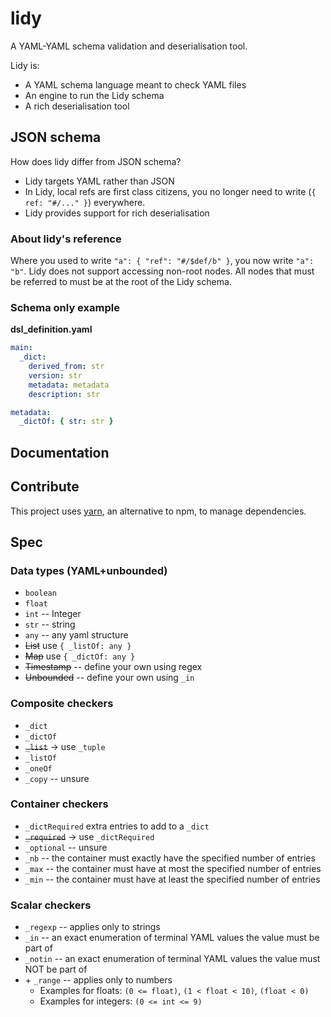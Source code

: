 # lidy

A YAML-YAML schema validation and deserialisation tool.

Lidy is:

- A YAML schema language meant to check YAML files
- An engine to run the Lidy schema
- A rich deserialisation tool

## JSON schema

How does lidy differ from JSON schema?

- Lidy targets YAML rather than JSON
- In Lidy, local refs are first class citizens, you no longer need to write (`{ ref: "#/..." }`) everywhere.
- Lidy provides support for rich deserialisation

### About lidy's reference

Where you used to write `"a": { "ref": "#/$def/b" }`, you now write `"a": "b"`. Lidy does not support accessing non-root nodes. All nodes that must be referred to must be at the root of the Lidy schema.

### Schema only example

**dsl_definition.yaml**

```yaml
main:
  _dict:
    derived_from: str
    version: str
    metadata: metadata
    description: str

metadata:
  _dictOf: { str: str }
```

## Documentation

## Contribute

This project uses [yarn](https://classic.yarnpkg.com/en/docs/install/), an alternative to npm, to manage dependencies.

## Spec

### Data types (YAML+unbounded)

- `boolean`
- `float`
- `int` -- Integer
- `str` -- string
- `any` -- any yaml structure
- ~~List~~ use `{ _listOf: any }`
- ~~Map~~ use `{ _dictOf: any }`
- ~~Timestamp~~ -- define your own using regex
- ~~Unbounded~~ -- define your own using `_in`

### Composite checkers

- `_dict`
- `_dictOf`
- ~~`_list`~~ -> use `_tuple`
- `_listOf`
- `_oneOf`
- `_copy` -- unsure

### Container checkers

- `_dictRequired` extra entries to add to a `_dict`
- ~~`_required`~~ -> use `_dictRequired`
- `_optional` -- unsure
- `_nb` -- the container must exactly have the specified number of entries
- `_max` -- the container must have at most the specified number of entries
- `_min` -- the container must have at least the specified number of entries

### Scalar checkers

- `_regexp` -- applies only to strings
- `_in` -- an exact enumeration of terminal YAML values the value must be part of
- `_notin` -- an exact enumeration of terminal YAML values the value must NOT be part of
- \+ `_range` -- applies only to numbers
  - Examples for floats: `(0 <= float)`, `(1 < float < 10)`, `(float < 0)`
  - Examples for integers: `(0 <= int <= 9)`
